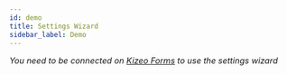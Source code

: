 ```yaml
---
id: demo
title: Settings Wizard
sidebar_label: Demo
---
```


<p style="font-size:11pt; font-style:italic">
    You need to be connected on <a href="https://www.kizeoforms.com/">Kizeo Forms</a> to use the settings wizard
</p>
<iframe id="wizard"  frameborder="0" style="width: 100%; height: 2000px"></iframe>
<script>
    let origin=window.location.origin
    document.getElementById('wizard').setAttribute('src',origin+'/kizeo-forms-documentations/demo')
</script>
